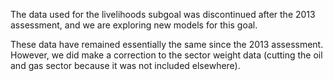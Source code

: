 The data used for the livelihoods subgoal was discontinued after the 2013 assessment, and we are exploring new models for this goal.

These data have remained essentially the same since the 2013 assessment.  However, we did make a correction to the sector weight data (cutting the oil and gas sector because it was not included elsewhere).  
